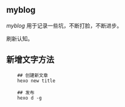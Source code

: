 
## myblog

*myblog* 用于记录一些坑，不断打脸，不断进步。

刷新认知。

## 新增文字方法

```shell
    ## 创建新文章
    hexo new title
    
    ## 发布
    hexo d -g
    
```
